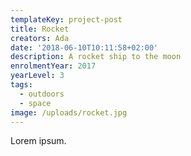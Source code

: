 ```yaml
---
templateKey: project-post
title: Rocket
creators: Ada
date: '2018-06-10T10:11:58+02:00'
description: A rocket ship to the moon
enrolmentYear: 2017
yearLevel: 3
tags:
  - outdoors
  - space
image: /uploads/rocket.jpg
---
```


Lorem ipsum.
